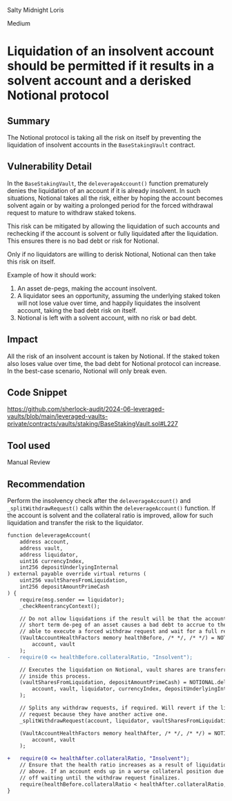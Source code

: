 Salty Midnight Loris

Medium

# Liquidation of an insolvent account should be permitted if it results in a solvent account and a derisked Notional protocol

## Summary

The Notional protocol is taking all the risk on itself by preventing the liquidation of insolvent accounts in the `BaseStakingVault` contract.

## Vulnerability Detail

In the `BaseStakingVault`, the `deleverageAccount()` function prematurely denies the liquidation of an account if it is already insolvent. In such situations, Notional takes all the risk, either by hoping the account becomes solvent again or by waiting a prolonged period for the forced withdrawal request to mature to withdraw staked tokens.

This risk can be mitigated by allowing the liquidation of such accounts and rechecking if the account is solvent or fully liquidated after the liquidation. This ensures there is no bad debt or risk for Notional. 

Only if no liquidators are willing to derisk Notional, Notional can then take this risk on itself.

Example of how it should work:
1. An asset de-pegs, making the account insolvent.
2. A liquidator sees an opportunity, assuming the underlying staked token will not lose value over time, and happily liquidates the insolvent account, taking the bad debt risk on itself.
3. Notional is left with a solvent account, with no risk or bad debt.

## Impact

All the risk of an insolvent account is taken by Notional. If the staked token also loses value over time, the bad debt for Notional protocol can increase. In the best-case scenario, Notional will only break even.

## Code Snippet

https://github.com/sherlock-audit/2024-06-leveraged-vaults/blob/main/leveraged-vaults-private/contracts/vaults/staking/BaseStakingVault.sol#L227

## Tool used

Manual Review

## Recommendation

Perform the insolvency check after the `deleverageAccount()` and `_splitWithdrawRequest()` calls within the `deleverageAccount()` function. If the account is solvent and the collateral ratio is improved, allow for such liquidation and transfer the risk to the liquidator.

```diff
function deleverageAccount(
    address account,
    address vault,
    address liquidator,
    uint16 currencyIndex,
    int256 depositUnderlyingInternal
) external payable override virtual returns (
    uint256 vaultSharesFromLiquidation,
    int256 depositAmountPrimeCash
) {
    require(msg.sender == liquidator);
    _checkReentrancyContext();

    // Do not allow liquidations if the result will be that the account is insolvent. This may occur if the
    // short term de-peg of an asset causes a bad debt to accrue to the protocol. In this case, we should be
    // able to execute a forced withdraw request and wait for a full return on the staked token.
    (VaultAccountHealthFactors memory healthBefore, /* */, /* */) = NOTIONAL.getVaultAccountHealthFactors(
        account, vault
    );
-   require(0 <= healthBefore.collateralRatio, "Insolvent");

    // Executes the liquidation on Notional, vault shares are transferred from the account to the liquidator
    // inside this process.
    (vaultSharesFromLiquidation, depositAmountPrimeCash) = NOTIONAL.deleverageAccount{value: msg.value}(
        account, vault, liquidator, currencyIndex, depositUnderlyingInternal
    );

    // Splits any withdraw requests, if required. Will revert if the liquidator cannot absorb the withdraw
    // request because they have another active one.
    _splitWithdrawRequest(account, liquidator, vaultSharesFromLiquidation);

    (VaultAccountHealthFactors memory healthAfter, /* */, /* */) = NOTIONAL.getVaultAccountHealthFactors(
        account, vault
    );

+   require(0 <= healthAfter.collateralRatio, "Insolvent");
    // Ensure that the health ratio increases as a result of liquidation, this is similar the solvency check
    // above. If an account ends up in a worse collateral position due to the liquidation price we are better
    // off waiting until the withdraw request finalizes.
    require(healthBefore.collateralRatio < healthAfter.collateralRatio, "Collateral Decrease");
}
```